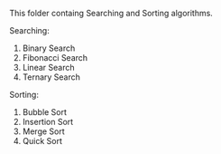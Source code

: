 This folder containg Searching and Sorting algorithms.

Searching:
1. Binary Search
2. Fibonacci Search
3. Linear Search
4. Ternary Search

Sorting:
1. Bubble Sort
2. Insertion Sort
3. Merge Sort
4. Quick Sort

